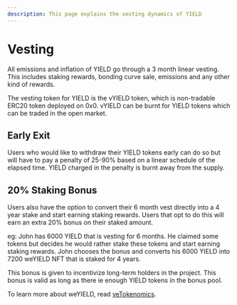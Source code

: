 ```yaml
---
description: This page explains the vesting dynamics of YIELD
---
```


# Vesting

All emissions and inflation of YIELD go through a 3 month linear vesting. This includes staking rewards, bonding curve sale, emissions and any other kind of rewards.

The vesting token for YIELD is the vYIELD token, which is non-tradable ERC20 token deployed on 0x0.  vYIELD can be burnt for YIELD tokens which can be traded in the open market.

## **Early Exit**&#x20;

Users who would like to withdraw their YIELD tokens early can do so but will have to pay a penalty of 25-90% based on a linear schedule of the elapsed time. YIELD charged in the penalty is burnt away from the supply.

## 20% Staking Bonus

Users also have the option to convert their 6 month vest directly into a 4 year stake and start earning staking rewards. Users that opt to do this will earn an extra 20% bonus on their staked amount.

eg: John has 6000 YIELD that is vesting for 6 months. He claimed some tokens but decides he would rather stake these tokens and start earning staking rewards. John chooses the bonus and converts his 6000 YIELD into 7200 weYIELD NFT that is staked for 4 years.

This bonus is given to incentivize long-term holders in the project. This bonus is valid as long as there ie enough YIELD tokens in the bonus pool.

To learn more about weYIELD, read [veTokenomics](vetokenomics.md).

